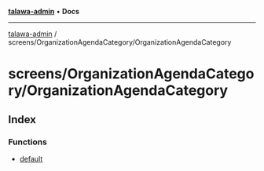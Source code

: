 [**talawa-admin**](../../../README.md) • **Docs**

***

[talawa-admin](../../../modules.md) / screens/OrganizationAgendaCategory/OrganizationAgendaCategory

# screens/OrganizationAgendaCategory/OrganizationAgendaCategory

## Index

### Functions

- [default](functions/default.md)
